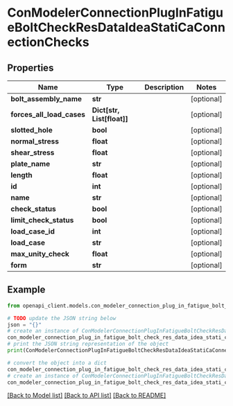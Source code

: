 # ConModelerConnectionPlugInFatigueBoltCheckResDataIdeaStatiCaConnectionChecks


## Properties

Name | Type | Description | Notes
------------ | ------------- | ------------- | -------------
**bolt_assembly_name** | **str** |  | [optional] 
**forces_all_load_cases** | **Dict[str, List[float]]** |  | [optional] 
**slotted_hole** | **bool** |  | [optional] 
**normal_stress** | **float** |  | [optional] 
**shear_stress** | **float** |  | [optional] 
**plate_name** | **str** |  | [optional] 
**length** | **float** |  | [optional] 
**id** | **int** |  | [optional] 
**name** | **str** |  | [optional] 
**check_status** | **bool** |  | [optional] 
**limit_check_status** | **bool** |  | [optional] 
**load_case_id** | **int** |  | [optional] 
**load_case** | **str** |  | [optional] 
**max_unity_check** | **float** |  | [optional] 
**form** | **str** |  | [optional] 

## Example

```python
from openapi_client.models.con_modeler_connection_plug_in_fatigue_bolt_check_res_data_idea_stati_ca_connection_checks import ConModelerConnectionPlugInFatigueBoltCheckResDataIdeaStatiCaConnectionChecks

# TODO update the JSON string below
json = "{}"
# create an instance of ConModelerConnectionPlugInFatigueBoltCheckResDataIdeaStatiCaConnectionChecks from a JSON string
con_modeler_connection_plug_in_fatigue_bolt_check_res_data_idea_stati_ca_connection_checks_instance = ConModelerConnectionPlugInFatigueBoltCheckResDataIdeaStatiCaConnectionChecks.from_json(json)
# print the JSON string representation of the object
print(ConModelerConnectionPlugInFatigueBoltCheckResDataIdeaStatiCaConnectionChecks.to_json())

# convert the object into a dict
con_modeler_connection_plug_in_fatigue_bolt_check_res_data_idea_stati_ca_connection_checks_dict = con_modeler_connection_plug_in_fatigue_bolt_check_res_data_idea_stati_ca_connection_checks_instance.to_dict()
# create an instance of ConModelerConnectionPlugInFatigueBoltCheckResDataIdeaStatiCaConnectionChecks from a dict
con_modeler_connection_plug_in_fatigue_bolt_check_res_data_idea_stati_ca_connection_checks_from_dict = ConModelerConnectionPlugInFatigueBoltCheckResDataIdeaStatiCaConnectionChecks.from_dict(con_modeler_connection_plug_in_fatigue_bolt_check_res_data_idea_stati_ca_connection_checks_dict)
```
[[Back to Model list]](../README.md#documentation-for-models) [[Back to API list]](../README.md#documentation-for-api-endpoints) [[Back to README]](../README.md)



